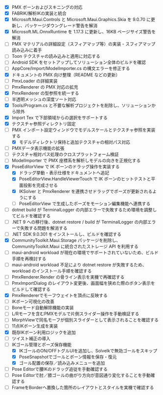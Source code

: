- [x] PMX ボーンおよびスキニングの対応
- [x] FABRIK/解析IKの実装と統合
- [x] Microsoft.Maui.Controls と Microsoft.Maui.Graphics.Skia を 9.0.70 に更新し、パッケージダウングレード警告を解消
- [x] Microsoft.ML.OnnxRuntime を 1.17.3 に更新し、16KB ページサイズ警告を解消
- [ ] PMX マテリアルの詳細設定（スフィアマップ等）の実装 - スフィアマップ読み込みに着手
- [ ] Toon テクスチャの読み込みと適用に対応する
- [ ] Android SDK をセットアップしてソリューション全体のビルドを確認
- [ ] AppCore/Import/ModelImporter.cs の構文エラーを修正する
- [x] ドキュメントの PMX 向け整理（README などの更新）
- [ ] PmxLoader の詳細実装
- [ ] PmxRenderer の PMX 対応の拡充
- [x] PmxRenderer の型参照を統一する
- [ ] 半透明メッシュの深度ソート対応
- [x] Tools/Program.cs と不要な解析プロジェクトを削除し、ソリューションから除外
- [x] Import Tex で下部領域からの選択をサポートする
- [x] テクスチャ参照ディレクトリ固定
- [ ] PMX インポート設定ウィンドウでモデルスケールとテクスチャ参照を実装する
  - [x] モデルディレクトリ保持と追加テクスチャの相対パス対応
- [ ] PMXデータ表示機能の拡張
- [ ] テクスチャ相対パス処理のクロスプラットフォーム検証
- [ ] ModelImporter で PMX 座標系を解析しモデルの向きを正規化する
- [x] PoseEditorView で IK ボーンのドラッグ操作を実装する
  - [x] ドラッグ挙動・表示仕様をドキュメントへ追記
  - [x] PoseEditorView.HandleViewerTouch で IK ボーンのヒットテストと平面投影を完成させる
  - [x] IKSolver と PmxRenderer を連携させドラッグでポーズが更新されるようにする
  - [ ] PoseEditorView で生成したポーズをモーション編集機能へ連携する
- [ ] dotnet build が TerminalLogger の内部エラーで失敗するため環境を調整してビルドを確認する
- [ ] .NET 9 への移行後、dotnet restore / build が TerminalLogger の内部エラーで失敗する問題を解消する
- [ ] .NET SDK 9.0.301 をインストールし、ビルドを確認する
- [x] CommunityToolkit.Maui.Storage パッケージを削除し、CommunityToolkit.Maui に統合されたストレージ API を利用する
- [ ] maui-android workload が現在の環境でサポートされていないため、ビルド手順を再検討する
- [ ] maui-android workload 不足により dotnet restore が失敗するため、workload のインストール手順を確認する
- [ ] PmxRenderer.Render の骨ライン表示を実機で再確認する
- [ ] PmxImportDialog のレイアウト変更後、画面幅を狭めた際のボタン表示をビルドして確認する
- [x] PmxRendererでモーフウェイトを頂点に反映する
- [ ] IKボーン可視化の改善
- [ ] Boneモード自動解除機能の実装
- [ ] L/Rモーフを含むPMXモデルで片側スライダー操作を手動検証する
- [ ] MorphViewで同名モーフが個別スライダーとして表示されることを確認する
- [ ] 11点IKボーン生成を実装
- [x] 既存IKボーン利用ロジックを追加
- [ ] ツイスト補正の導入
- [ ] IKゴール管理とポーズ保存機能
  - [x] IKゴールのON/OFFトグルUIを追加し、SolveIkで無効ゴールをスキップ
  - [x] PoseSnapshotでゴールとボーン情報を保存・復元
  - [x] ゴール配置の保存／読み込みメニューを追加
- [ ] Pose Editorで腰IKのドラッグ追従を手動確認する
- [ ] Pose Editorで肘／膝ゴールの曲がり方向が意図通り変化することを手動確認する
- [ ] FrameをBorderへ置換した箇所のレイアウトとスタイルを実機で確認する
